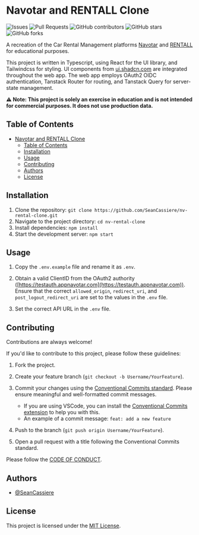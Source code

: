 # Navotar and RENTALL Clone

![Issues](https://img.shields.io/github/issues/SeanCassiere/nv-rental-clone)
![Pull Requests](https://img.shields.io/github/issues-pr-closed/SeanCassiere/nv-rental-clone)
![GitHub contributors](https://img.shields.io/github/contributors/SeanCassiere/nv-rental-clone)
![GitHub stars](https://img.shields.io/github/stars/SeanCassiere/nv-rental-clone?style=social)
![GitHub forks](https://img.shields.io/github/forks/SeanCassiere/nv-rental-clone?style=social)

A recreation of the Car Rental Management platforms [Navotar](https://navotar.com) and [RENTALL](https://rentallsoftware.com) for educational purposes.

This project is written in Typescript, using React for the UI library, and Tailwindcss for styling. UI components from [ui.shadcn.com](https://ui.shadcn.com) are integrated throughout the web app. The web app employs OAuth2 OIDC authentication, Tanstack Router for routing, and Tanstack Query for server-state management.

**⚠️ Note: This project is solely an exercise in education and is not intended for commercial purposes. It does not use production data.**

## Table of Contents

- [Navotar and RENTALL Clone](#navotar-and-rentall-clone)
  - [Table of Contents](#table-of-contents)
  - [Installation](#installation)
  - [Usage](#usage)
  - [Contributing](#contributing)
  - [Authors](#authors)
  - [License](#license)

## Installation

1. Clone the repository: `git clone https://github.com/SeanCassiere/nv-rental-clone.git`
2. Navigate to the project directory: `cd nv-rental-clone`
3. Install dependencies: `npm install`
4. Start the development server: `npm start`

## Usage

1. Copy the `.env.example` file and rename it as `.env`.

2. Obtain a valid ClientID from the OAuth2 authority ([https://testauth.appnavotar.com](https://testauth.appnavotar.com)). Ensure that the correct `allowed_origin`, `redirect_uri`, and `post_logout_redirect_uri` are set to the values in the `.env` file.

3. Set the correct API URL in the `.env` file.

## Contributing

Contributions are always welcome!

If you'd like to contribute to this project, please follow these guidelines:

1. Fork the project.
2. Create your feature branch (`git checkout -b Username/YourFeature`).
3. Commit your changes using the [Conventional Commits standard](https://www.conventionalcommits.org/). Please ensure meaningful and well-formatted commit messages.

   - If you are using VSCode, you can install the [Conventional Commits extension](https://marketplace.visualstudio.com/items?itemName=vivaxy.vscode-conventional-commits) to help you with this.
   - An example of a commit message: `feat: add a new feature`

4. Push to the branch (`git push origin Username/YourFeature`).
5. Open a pull request with a title following the Conventional Commits standard.

Please follow the [CODE OF CONDUCT](CODE_OF_CONDUCT.md).

## Authors

- [@SeanCassiere](https://www.github.com/SeanCassiere)

## License

This project is licensed under the [MIT License](LICENSE).
